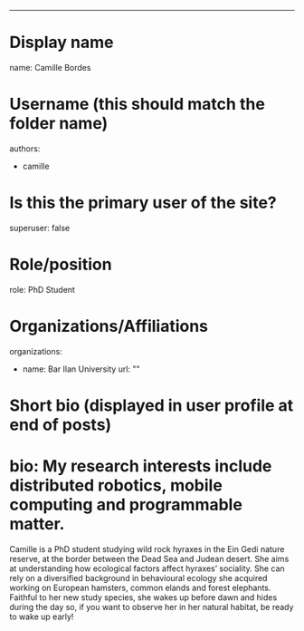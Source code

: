 ---
# Display name
name: Camille Bordes

# Username (this should match the folder name)
authors:
- camille

# Is this the primary user of the site?
superuser: false

# Role/position
role: PhD Student

# Organizations/Affiliations
organizations:
- name: Bar Ilan University 
  url: ""

# Short bio (displayed in user profile at end of posts)
# bio: My research interests include distributed robotics, mobile computing and programmable matter.



Camille is a PhD student studying wild rock hyraxes in the Ein Gedi nature reserve, at the border between the Dead Sea and Judean desert. She aims at understanding how ecological factors affect hyraxes’ sociality. She can rely on a diversified background in behavioural ecology she acquired working on European hamsters, common elands and forest elephants. Faithful to her new study species, she wakes up before dawn and hides during the day so, if you want to observe her in her natural habitat, be ready to wake up early!

